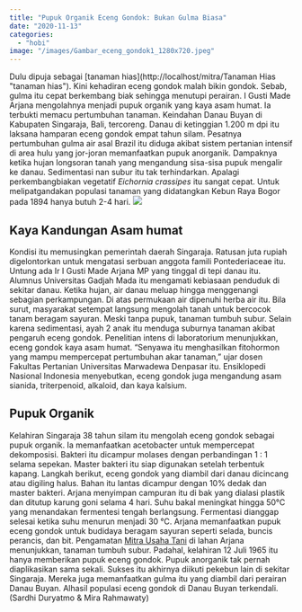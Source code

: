 ```yaml
---
title: "Pupuk Organik Eceng Gondok: Bukan Gulma Biasa"
date: "2020-11-13"
categories: 
  - "hobi"
image: "/images/Gambar_eceng_gondok1_1280x720.jpeg"
---
```


Dulu dipuja sebagai [tanaman hias](http://localhost/mitra/Tanaman Hias "tanaman hias"). Kini kehadiran eceng gondok malah bikin gondok. Sebab, gulma itu cepat berkembang biak sehingga menutupi perairan. I Gusti Made Arjana mengolahnya menjadi pupuk organik yang kaya asam humat. Ia terbukti memacu pertumbuhan tanaman. Keindahan Danau Buyan di Kabupaten Singaraja, Bali, tercoreng. Danau di ketinggian 1.200 m dpi itu laksana hamparan eceng gondok empat tahun silam. Pesatnya pertumbuhan gulma air asal Brazil itu diduga akibat sistem pertanian intensif di area hulu yang jor-joran memanfaatkan pupuk anorganik. Dampaknya ketika hujan longsoran tanah yang mengandung sisa-sisa pupuk mengalir ke danau. Sedimentasi nan subur itu tak terhindarkan. Apalagi perkembangbiakan vegetatif _Eichornia crassipes_ itu sangat cepat. Untuk melipatgandakan populasi tanaman yang didatangkan Kebun Raya Bogor pada 1894 hanya butuh 2-4 hari. [![](/images/Eceng-Gondok3.jpg)](http://localhost/mitra/wp-content/uploads/2020/11/Eceng-Gondok3.jpg)

## Kaya Kandungan Asam humat

Kondisi itu memusingkan pemerintah daerah Singaraja. Ratusan juta rupiah digelontorkan untuk mengatasi serbuan anggota famili Pontederiaceae itu. Untung ada Ir I Gusti Made Arjana MP yang tinggal di tepi danau itu. Alumnus Universitas Gadjah Mada itu mengamati kebiasaan penduduk di sekitar danau. Ketika hujan, air danau meluap hingga menggenangi sebagian perkampungan. Di atas permukaan air dipenuhi herba air itu. Bila surut, masyarakat setempat langsung mengolah tanah untuk bercocok tanam beragam sayuran. Meski tanpa pupuk, tanaman tumbuh subur. Selain karena sedimentasi, ayah 2 anak itu menduga suburnya tanaman akibat pengaruh eceng gondok. Penelitian intens di laboratorium menunjukkan, eceng gondok kaya asam humat. “Senyawa itu menghasilkan fitohormon yang mampu mempercepat pertumbuhan akar tanaman,” ujar dosen Fakultas Pertanian Universitas Marwadewa Denpasar itu. Ensiklopedi Nasional Indonesia menyebutkan, eceng gondok juga mengandung asam sianida, triterpenoid, alkaloid, dan kaya kalsium.

## Pupuk Organik

Kelahiran Singaraja 38 tahun silam itu mengolah eceng gondok sebagai pupuk organik. Ia memanfaatkan acetobacter untuk mempercepat dekomposisi. Bakteri itu dicampur molases dengan perbandingan 1 : 1 selama sepekan. Master bakteri itu siap digunakan setelah terbentuk kapang. Langkah berikut, eceng gondok yang diambil dari danau dicincang atau digiling halus. Bahan itu lantas dicampur dengan 10% dedak dan master bakteri. Arjana menyimpan campuran itu di bak yang dialasi plastik dan ditutup karung goni selama 4 hari. Suhu bakal meningkat hingga 50°C yang menandakan fermentesi tengah berlangsung. Fermentasi dianggap selesai ketika suhu menurun menjadi 30 °C. Arjana memanfaatkan pupuk eceng gondok untuk budidaya beragam sayuran seperti selada, buncis perancis, dan bit. Pengamatan [Mitra Usaha Tani](http://localhost/mitra) di lahan Arjana menunjukkan, tanaman tumbuh subur. Padahal, kelahiran 12 Juli 1965 itu hanya memberikan pupuk eceng gondok. Pupuk anorganik tak pernah diaplikasikan sama sekali. Sukses itu akhirnya diikuti pekebun lain di sekitar Singaraja. Mereka juga memanfaatkan gulma itu yang diambil dari perairan Danau Buyan. Alhasil populasi eceng gondok di Danau Buyan terkendali. (Sardhi Duryatmo & Mira Rahmawaty)

